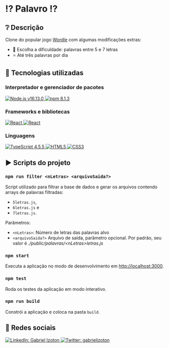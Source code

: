 # :interrobang: Palavro :interrobang:

## :grey_question: Descrição

Clone do popular jogo [Wordle](https://www.powerlanguage.co.uk/wordle/) com algumas modificações extras:

- :thinking: Escolha a dificuldade: palavras entre 5 e 7 letras
- :star: Até três palavras por dia


## :test_tube: Tecnologias utilizadas

### Interpretador e gerenciador de pacotes

<a href="https://nodejs.org">
  <img src="https://img.shields.io/badge/Node.js-v16.13.0-339933?style=flat&logo=nodedotjs" alt="Node.js v16.13.0">
</a>
<a href="https://npmjs.com">
  <img src="https://img.shields.io/badge/npm-8.1.3-%23000000.svg?style=flat&logo=npm&logoColor=white" alt="npm 8.1.3">
</a>

### Frameworks e bibliotecas

<a href="https://pt-br.reactjs.org">
  <img src="https://img.shields.io/badge/React-v17.0.2-blue?style=flat&logo=react" alt="React">
</a>
<a href="https://https://jestjs.io">
  <img src="https://img.shields.io/badge/Jest-v27.4.0-red?style=flat&logo=jest&logoColor=red" alt="React">
</a>

### Linguagens

<a href="https://www.typescriptlang.org/">
  <img src="https://img.shields.io/badge/TypeScript-4.5.5-007ACC?style=flat&logo=typescript" alt="TypeScript 4.5.5">
</a>
<a href="https://developer.mozilla.org/pt-BR/docs/Web/HTML">
  <img src="https://img.shields.io/badge/HTML5-%23E34F26.svg?style=flat&logo=html5&logoColor=white" alt="HTML5">
</a>
<a href="https://developer.mozilla.org/pt-BR/docs/Web/CSS">
  <img src="https://img.shields.io/badge/CSS3-%231572B6.svg?style=flat&logo=css3&logoColor=white" alt="CSS3">
</a>


## :arrow_forward: Scripts do projeto

### `npm run filter <nLetras> <arquivoSaida?>`

Script utilizado para filtrar a base de dados e gerar os arquivos contendo arrays de palavras filtradas:

- `5letras.js`,
- `6letras.js` e
- `7letras.js`.

Parâmetros:

- `<nLetras>`: Número de letras das palavras alvo
- `<arquivoSaida?>` Arquivo de saída, parâmetro opcional. Por padrão, seu valor é *./public/palavras/\<nLetras\>letras.js*

### `npm start`

Executa a aplicação no modo de desenvolvimento em [http://localhost:3000](http://localhost:3000).

### `npm test`

Roda os testes da aplicação em modo interativo.

### `npm run build`

Constrói a aplicação e coloca na pasta `build`.

## :busts_in_silhouette: Redes sociais

<a href="https://www.linkedin.com/in/gabriel-izoton/">
  <img src="https://img.shields.io/badge/LinkedIn-Gabriel%20Izoton-blue?style=social&logo=linkedin" alt="LinkedIn: Gabriel Izoton">
</a>

<a href="https://twitter.com/gabrielizoton">
  <img src="https://img.shields.io/badge/Twitter-gabrielizoton-blue?style=social&logo=twitter" alt="Twitter: gabrielizoton">
</a>